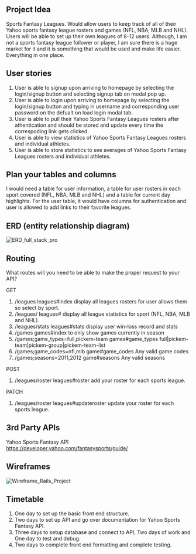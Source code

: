 ## Project Idea

Sports Fantasy Leagues. Would allow users to keep track of all of their Yahoo sports fantasy league rosters and games (NFL, NBA, MLB and NHL). Users will be able to set up their own leagues of 8-12 users. Although, I am not a sports fantasy league follower or player, I am sure there is a huge market for it and it is something that would be used and make life easier. Everything in one place.

## User stories

1. User is able to signup upon arriving to homepage by selecting the login/signup button and selecting signup tab on modal pop up.
2. User is able to login upon arriving to homepage by selecting the login/signup button and typing in username and corresponding user password on the defualt on load login modal tab.
3. User is able to pull their Yahoo Sports Fantasy Leagues rosters after athentication and should be stored and update every time the correspoding link gets clicked.
4. User is able to view statistics of Yahoo Sports Fantasy Leagues rosters and individual athletes.
5. User is able to store statistics to see averages of Yahoo Sports Fantasy Leagues rosters and individual athletes.

## Plan your tables and columns

I would need a table for user information, a table for user rosters in each sport covered (NFL, NBA, MLB and NHL) and a table for current day highlights. For the user table, it would have columns for authentication and user is allowed to add links to their favorite leagues.

## ERD (entity relationship diagram)

<img src="https://image.ibb.co/fpjSu5/ERD_full_stack_pro.png" alt="ERD_full_stack_pro" border="0">


## Routing

What routes will you need to be able to make the proper request to your API?

GET
1. /leagues leagues#index display all leagues rosters for user allows them so select by sport.
2. /leagues/<sport> leagues#<sport> display all league statistics for sport (NFL, NBA, MLB and NHL).
3. /leagues/stats leagues#stats display user win-loss record and stats
3. /games games#index to only show games currently in season
4. /games;game_types=full,pickem-team games#game_types full|pickem-team|pickem-group|pickem-team-list
5. /games;game_codes=nfl,mlb game#game_codes Any valid game codes
6. /games;seasons=2011,2012 game#seasons Any valid seasons


POST
1. /leagues/roster leagues#roster add your roster for each sports league.

PATCH

1. /leagues/roster leagues#updateroster update your roster for each sports league.


## 3rd Party APIs

Yahoo Sports Fantasy API https://developer.yahoo.com/fantasysports/guide/

## Wireframes

<img src="https://image.ibb.co/msjOE5/Wireframe_Rails_Project.png" alt="Wireframe_Rails_Project" border="0">


## Timetable

1. One day to set up the basic front end structure.
2. Two days to set up API and go over documentation for Yahoo Sports Fantasy API.
3. Three days to setup database and connect to API, Two days of work and One day to test and debug.
4. Two days to complete front end formatting and complete testing.
